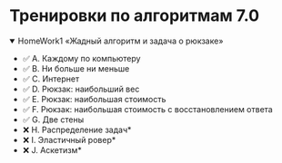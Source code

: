# Тренировки по алгоритмам 7.0

<details open="true"><summary>HomeWork1 «Жадный алгоритм и задача о рюкзаке»</summary>

   - ✅ A. Каждому по компьютеру
   - ✅ B. Ни больше ни меньше
   - ✅ C. Интернет
   - ✅ D. Рюкзак: наибольший вес
   - ✅ E. Рюкзак: наибольшая стоимость
   - ✅ F. Рюкзак: наибольшая стоимость с восстановлением ответа
   - ✅ G. Две стены
   - ❌ H. Распределение задач*
   - ❌ I. Эластичный ровер*
   - ❌ J. Аскетизм*

</details>
